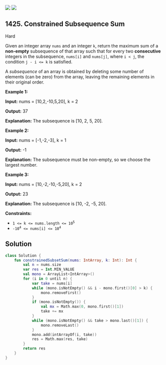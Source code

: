 [![](https://img.shields.io/github/stars/javadev/LeetCode-in-Kotlin?label=Stars&style=flat-square)](https://github.com/javadev/LeetCode-in-Kotlin)
[![](https://img.shields.io/github/forks/javadev/LeetCode-in-Kotlin?label=Fork%20me%20on%20GitHub%20&style=flat-square)](https://github.com/javadev/LeetCode-in-Kotlin/fork)

## 1425\. Constrained Subsequence Sum

Hard

Given an integer array `nums` and an integer `k`, return the maximum sum of a **non-empty** subsequence of that array such that for every two **consecutive** integers in the subsequence, `nums[i]` and `nums[j]`, where `i < j`, the condition `j - i <= k` is satisfied.

A _subsequence_ of an array is obtained by deleting some number of elements (can be zero) from the array, leaving the remaining elements in their original order.

**Example 1:**

**Input:** nums = [10,2,-10,5,20], k = 2

**Output:** 37

**Explanation:** The subsequence is [10, 2, 5, 20].

**Example 2:**

**Input:** nums = [-1,-2,-3], k = 1

**Output:** -1

**Explanation:** The subsequence must be non-empty, so we choose the largest number.

**Example 3:**

**Input:** nums = [10,-2,-10,-5,20], k = 2

**Output:** 23

**Explanation:** The subsequence is [10, -2, -5, 20].

**Constraints:**

*   <code>1 <= k <= nums.length <= 10<sup>5</sup></code>
*   <code>-10<sup>4</sup> <= nums[i] <= 10<sup>4</sup></code>

## Solution

```kotlin
class Solution {
    fun constrainedSubsetSum(nums: IntArray, k: Int): Int {
        val n = nums.size
        var res = Int.MIN_VALUE
        val mono = ArrayList<IntArray>()
        for (i in 0 until n) {
            var take = nums[i]
            while (mono.isNotEmpty() && i - mono.first()[0] > k) {
                mono.removeFirst()
            }
            if (mono.isNotEmpty()) {
                val mx = Math.max(0, mono.first()[1])
                take += mx
            }
            while (mono.isNotEmpty() && take > mono.last()[1]) {
                mono.removeLast()
            }
            mono.add(intArrayOf(i, take))
            res = Math.max(res, take)
        }
        return res
    }
}
```